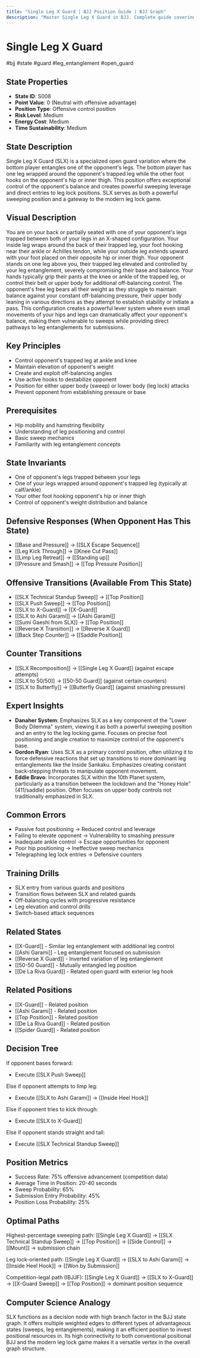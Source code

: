 ```yaml
---
title: "Single Leg X Guard | BJJ Position Guide | BJJ Graph"
description: "Master Single Leg X Guard in BJJ. Complete guide covering setup, control, escapes, and transitions. Success rate: 75%."
---
```




<!-- Schema Markup for SEO -->
<script type="application/ld+json">
{
  "@context": "https://schema.org",
  "@type": "HowTo",
  "name": "How to Use Single Leg X Guard in BJJ",
  "description": "Complete guide to executing techniques and transitions from Single Leg X Guard.",
  "step": [
    {
      "@type": "HowToStep",
      "name": "Execute SLX Technical Standup Sweep",
      "text": "From this position, execute SLX Technical Standup Sweep to transition to Top Position.",
      "position": 1
    },
    {
      "@type": "HowToStep",
      "name": "Execute SLX Push Sweep",
      "text": "From this position, execute SLX Push Sweep to transition to Top Position.",
      "position": 2
    },
    {
      "@type": "HowToStep",
      "name": "Execute SLX to X-Guard",
      "text": "From this position, execute SLX to X-Guard to transition to X-Guard.",
      "position": 3
    },
    {
      "@type": "HowToStep",
      "name": "Execute SLX to Ashi Garami",
      "text": "From this position, execute SLX to Ashi Garami to transition to Ashi Garami.",
      "position": 4
    },
    {
      "@type": "HowToStep",
      "name": "Execute Sumi Gaeshi from SLX",
      "text": "From this position, execute Sumi Gaeshi from SLX to transition to Top Position.",
      "position": 5
    },
    {
      "@type": "HowToStep",
      "name": "Execute Reverse X Transition",
      "text": "From this position, execute Reverse X Transition to transition to Reverse X Guard.",
      "position": 6
    }
  ],
  "tool": [
    "BJJ Gi or No-Gi attire",
    "Training partner",
    "Mat space"
  ],
  "totalTime": "PT5M"
}
</script>
<script type="application/ld+json">
{
  "@context": "https://schema.org",
  "@type": "BreadcrumbList",
  "itemListElement": [
    {
      "@type": "ListItem",
      "position": 1,
      "name": "Home",
      "item": "https://bjjgraph.com/"
    },
    {
      "@type": "ListItem",
      "position": 2,
      "name": "Positions",
      "item": "https://bjjgraph.com/positions/"
    },
    {
      "@type": "ListItem",
      "position": 3,
      "name": "Single Leg X Guard",
      "item": "https://bjjgraph.com/positions/single-leg-x-guard"
    }
  ]
}
</script>



<script type="application/ld+json">
{
  "@context": "https://schema.org",
  "@type": "WebPage",
  "name": "Single Leg X Guard",
  "description": "Master Single Leg X Guard in BJJ. Complete guide covering setup, control, escapes, and transitions. Success rate: 75%.",
  "url": "https://bjjgraph.com/positions/single-leg-x-guard",
  "isPartOf": {
    "@type": "WebSite",
    "name": "BJJ Graph",
    "url": "https://bjjgraph.com"
  }
}
</script>

# Single Leg X Guard
#bjj #state #guard #leg_entanglement #open_guard

## State Properties
- **State ID**: S008
- **Point Value**: 0 (Neutral with offensive advantage)
- **Position Type**: Offensive control position
- **Risk Level**: Medium
- **Energy Cost**: Medium
- **Time Sustainability**: Medium

## State Description
Single Leg X Guard (SLX) is a specialized open guard variation where the bottom player entangles one of the opponent's legs. The bottom player has one leg wrapped around the opponent's trapped leg while the other foot hooks on the opponent's hip or inner thigh. This position offers exceptional control of the opponent's balance and creates powerful sweeping leverage and direct entries to leg lock positions. SLX serves as both a powerful sweeping position and a gateway to the modern leg lock game.

## Visual Description

You are on your back or partially seated with one of your opponent's legs trapped between both of your legs in an X-shaped configuration. Your inside leg wraps around the back of their trapped leg, your foot hooking near their ankle or Achilles tendon, while your outside leg extends upward with your foot placed on their opposite hip or inner thigh. Your opponent stands on one leg above you, their trapped leg elevated and controlled by your leg entanglement, severely compromising their base and balance. Your hands typically grip their pants at the knee or ankle of the trapped leg, or control their belt or upper body for additional off-balancing control. The opponent's free leg bears all their weight as they struggle to maintain balance against your constant off-balancing pressure, their upper body leaning in various directions as they attempt to establish stability or initiate a pass. This configuration creates a powerful lever system where even small movements of your hips and legs can dramatically affect your opponent's balance, making them vulnerable to sweeps while providing direct pathways to leg entanglements for submissions.

## Key Principles
- Control opponent's trapped leg at ankle and knee
- Maintain elevation of opponent's weight
- Create and exploit off-balancing angles
- Use active hooks to destabilize opponent
- Position for either upper body (sweep) or lower body (leg lock) attacks
- Prevent opponent from establishing pressure or base

## Prerequisites
- Hip mobility and hamstring flexibility
- Understanding of leg positioning and control
- Basic sweep mechanics
- Familiarity with leg entanglement concepts

## State Invariants
- One of opponent's legs trapped between your legs
- One of your legs wrapped around opponent's trapped leg (typically at calf/ankle)
- Your other foot hooking opponent's hip or inner thigh
- Control of opponent's weight distribution and balance

## Defensive Responses (When Opponent Has This State)
- [[Base and Pressure]] → [[SLX Escape Sequence]]
- [[Leg Kick Through]] → [[Knee Cut Pass]]
- [[Limp Leg Retreat]] → [[Standing up]]
- [[Pressure and Smash]] → [[Top Pressure Position]]

## Offensive Transitions (Available From This State)
- [[SLX Technical Standup Sweep]] → [[Top Position]]
- [[SLX Push Sweep]] → [[Top Position]]
- [[SLX to X-Guard]] → [[X-Guard]]
- [[SLX to Ashi Garami]] → [[Ashi Garami]]
- [[Sumi Gaeshi from SLX]] → [[Top Position]]
- [[Reverse X Transition]] → [[Reverse X Guard]]
- [[Back Step Counter]] → [[Saddle Position]]

## Counter Transitions
- [[SLX Recomposition]] → [[Single Leg X Guard]] (against escape attempts)
- [[SLX to 50/50]] → [[50-50 Guard]] (against certain counters)
- [[SLX to Butterfly]] → [[Butterfly Guard]] (against smashing pressure)

## Expert Insights
- **Danaher System**: Emphasizes SLX as a key component of the "Lower Body Dilemma" system, viewing it as both a powerful sweeping position and an entry to the leg locking game. Focuses on precise foot positioning and angle creation to maximize control of the opponent's base.
- **Gordon Ryan**: Uses SLX as a primary control position, often utilizing it to force defensive reactions that set up transitions to more dominant leg entanglements like the Inside Sankaku. Emphasizes creating constant back-stepping threats to manipulate opponent movement.
- **Eddie Bravo**: Incorporates SLX within the 10th Planet system, particularly as a transition between the lockdown and the "Honey Hole" (411/saddle) position. Often focuses on upper body controls not traditionally emphasized in SLX.

## Common Errors
- Passive foot positioning → Reduced control and leverage
- Failing to elevate opponent → Vulnerability to smashing pressure
- Inadequate ankle control → Escape opportunities for opponent
- Poor hip positioning → Ineffective sweep mechanics
- Telegraphing leg lock entries → Defensive counters

## Training Drills
- SLX entry from various guards and positions
- Transition flows between SLX and related guards
- Off-balancing cycles with progressive resistance
- Leg elevation and control drills
- Switch-based attack sequences

## Related States
- [[X-Guard]] - Similar leg entanglement with additional leg control
- [[Ashi Garami]] - Leg entanglement focused on submission
- [[Reverse X Guard]] - Inverted variation of leg entanglement
- [[50-50 Guard]] - Mutually entangled leg position
- [[De La Riva Guard]] - Related open guard with exterior leg hook


## Related Positions

- [[X-Guard]] - Related position
- [[Ashi Garami]] - Related position
- [[Top Position]] - Related position
- [[De La Riva Guard]] - Related position
- [[Spider Guard]] - Related position

## Decision Tree
If opponent bases forward:
- Execute [[SLX Push Sweep]]

Else if opponent attempts to limp leg:
- Execute [[SLX to Ashi Garami]] → [[Inside Heel Hook]]

Else if opponent tries to kick through:
- Execute [[SLX to X-Guard]]

Else if opponent stands straight and tall:
- Execute [[SLX Technical Standup Sweep]]

## Position Metrics
- Success Rate: 75% offensive advancement (competition data)
- Average Time in Position: 20-40 seconds
- Sweep Probability: 65%
- Submission Entry Probability: 45%
- Position Loss Probability: 25%

## Optimal Paths
Highest-percentage sweeping path:
[[Single Leg X Guard]] → [[SLX Technical Standup Sweep]] → [[Top Position]] → [[Side Control]] → [[Mount]] → submission chain

Leg lock-oriented path:
[[Single Leg X Guard]] → [[SLX to Ashi Garami]] → [[Inside Heel Hook]] → [[Won by Submission]]

Competition-legal path (IBJJF):
[[Single Leg X Guard]] → [[SLX to X-Guard]] → [[X-Guard Sweep]] → [[Top Position]] → dominant position sequence

## Computer Science Analogy
SLX functions as a decision node with high branch factor in the BJJ state graph. It offers multiple weighted edges to different types of advantageous states (sweeps, leg entanglements), making it an efficient position to invest positional resources in. Its high connectivity to both conventional positional BJJ and the modern leg lock game makes it a versatile vertex in the overall graph structure.
